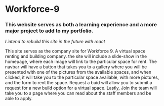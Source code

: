 # Workforce-9

### This website serves as both a learning experience and a more major project to add to my portfolio.

*I intend to rebuild this site in the future with react*

This site serves as the company site for Workforce 9. A virtual space renting and building company.
the site will include a slide-show in the homepage, where each image will link to the particular space for rent.
The navbar will have a button that takes you to a gallery where you will be presented with one of the pictures 
from the available spaces, and when clicked, it will take you to the particular space available, with more pictures,
and the form to rent the space. Request a buid will allow you to submit a request for a new build option for a
virtual space. Lastly, Join the team will take you to a page where you can read about the staff members and be able
to apply.
